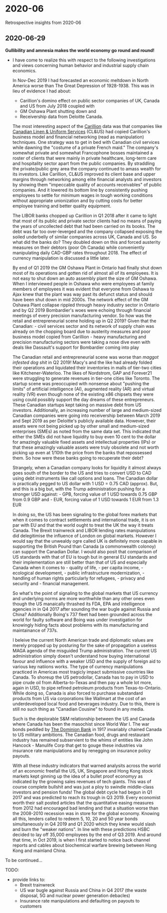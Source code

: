 # 2020-06
Retrospective insights from 2020-06

## 2020-06-29

**Gullibility and amnesia makes the world economy go round and round!** 

- I have come to realize this with respect to the following investigations and views concerning human behavior and industrial supply chain economics.

  In Nov-Dec 2019 I had forecasted an economic meltdown in North America worse than The Great Depression of 1928-1938. This was in lieu of evidence I had about: 
    - Carillion's domino effect on public sector companies of UK, Canada and US from July 2018 coupled with 
    - GM Oshawa Plant shutting down and 
    - Receivership data from Deloitte Canada. 
  
    The most interesting aspect of the [Carillion](https://en.wikipedia.org/wiki/Carillion) data was that companies like [Canadian Linen & Uniform Services](https://www.canadianlinen.com/) (CL&US) had copied Carillion's business model and financial networking (read as manipulation) techniques. One strategy was to get in bed with Canadian civil services while dawning the "costume of a private French maid." The company's somewhat private and somewhat Francophone bosses maintained a roster of clients that were mainly in private healthcare, long-term care and hospitality sector apart from the public companies. By straddling the private/public grey area the company continued to amass wealth for its investors. Like Carillion, CL&US improved its client base and upper margins through networking among elite financial analysts and investors by showing them "impeccable quality of accounts receivables" of public companies. And it lowered its bottom line by consistently pushing employees to settle for minimum wages in tough working conditions without appropriate unionization and by cutting costs for better employee training and better quality equipment. 
    
    The LIBOR banks chopped up Carillion in Q1 2018 after it came to light that most of its public and private sector clients had no means of paying the years of uncollected debt that had been carried on its books. The debt was far too over-leverged and the company collapsed exposing the soiled underbelly of similar companies across UK, Canada and US. So what did the banks do? They doubled down on this and forced austerity measures on their debtors (poor Oh Canada) while conveniently manipulating daily CAD-GBP rates throughout 2018. The effect of currency manipulation is discussed a little later.  
    
    By end of Q1 2019 the GM Oshawa Plant in Ontario had finally shut down most of its operations and gotten rid of almost all of its employees. It is not easy to shut down an auto assembly plant the size of GM Oshawa. When I interviewed people in Oshawa who were employees at family members of employees it was evident that everyone from Oshawa to Ajax knew that the plant was way past its defunct status and should have been shut down in mid 2000s. The network effect of the GM Oshawa Plant collapse rippled through heavy industry sector in Ontario and by Q2 2019 Bombardier's woes were echoing through financial meetings of every precision manufacturing vendor. So how was the retail and entrepreneurial scene holding up in Q2 2019? Given that the Canadian: 
      - civil services sector and its network of supply chain was already on the chopping board due to austerity measures and poor business model copied from Carillion 
      - heavy manufacturing and precision manufacturing sectors were taking a nose dive even with deals like Dassault's support for Bombardier coming into play
      
    The Canadian retail and entrepreneurial scene was worse than *maggot infested dog shit* in Q2 2019! Macy's and the like had already folded their operations and liquidated their inventories in malls of tier-two cities like Kitchener-Waterloo. The likes of Nordstrom, GAP and Forever21 were struggling to generate revenues in tier-one cities like Toronto. The startup scene was preoccupied with nonsense about "pushing the limits" of artificial intelligence (AI), augmented reality (AR) and virtual reality (VR) even though none of the existing x86 chipsets they were using could possibly support the day dreams of these entrepreneurs. These Canadian startups kept taking on massive debt from US investors. Additionally, an increasing number of large and medium-sized Canadian companies were going into receivership between March 2019 and Sept 2019 as per Deloitte's publicly available data. However, their assets were not being picked up by other small and medium-sized enterprises (SMEs) as noted from the same data set. This indicated that either the SMEs did not have liquidity to buy even 10 cent to the dollar for amazingly valuable fixed assets and intellectual properties (IPs) or that these amazingly valuable assets were truly obsolete and not worth picking up even at 1/10th the price from the banks that repossessed them. So how were these banks going to recuperate their debt? 
    
    Strangely, when a Canadian company looks for liquidity it almost always goes south of the border to the US and tries to convert USD to CAD using debt instruments like call options and loans. The Canadian dollar is practically pegged to US dollar with 1 USD = 0.75 CAD (approx). But, and this is a big but, with the Trump administration pushing for a stronger USD against: 
      - GPB, forcing value of 1 USD towards 0.75 GBP from 0.9 GBP and 
      - EUR, forcing value of 1 USD towards 1 EUR from 1.3 EUR
      
    In doing so, the US has been signaling to the global forex markets that when it comes to contract settlements and international trade, it is on par with EU and that the world ought to treat the UK the way it treats Canada. The Brexit trainwreck and LIBOR lending rates manipulations did delegitimise the influence of London on global markets. However I would say that the unwealdy ogre called UK is definitely more capable in supporting the British Pound than Canada (a commonwealth colonoy) can support the Canadian Dollar. I would also posit that comparison of US standards with that of EU is tough but in general EU standards and their implementation are still better than that of US and especially Canada when it comes to 
      - quality of life, 
      - per capita income, 
      - ecological development, 
      - public infrastructure modernization, 
      - handling of human rights particularly for refugees,
      - privacy and security and 
      - financial management. 
    
    So what's the point of signaling to the global markets that US currency and underlying norms are more worthwhile than any other ones even though the US manaically thrashed its FDA, EPA and intelligence agencies in in Q4 2017 after sounding the war bugle against Russia and China? Additionally Boing's 737 fleet had been grounded across the world for faulty software and Boing was under investigation for knowingly hiding facts about problems with its manufacturing and maintainance of 737s. 
    
    I beleive the current North American trade and diplomatic values are merely propped up by posturing for the sake of propagation a useless MAGA agenda of the misguided Trump administration. The current US administration simply doesn't understand how buying international favour and influence with a weaker USD and the supply of foreign aid to various key natiions works. The type of currency manipulations practiced in Americas most tragicly impact submissive countries like Canada. To shoreup the US petrodollar, Canada has to pay in USD to pipe crude oil from Alberta-to-Texas and then pay a whole lot more, again in USD, to pipe refined petroleum products from Texas-to-Ontario. While doing so, Canada is also forced to purchase substandard products from US via corporations like Wallmart at the cost of an underdeveloped local food and beverages industry. Due to this, there is still no such thing as "Canadian Cousine" to found in any media. 
    
    Such is the deplorable S&M relationship between the US and Canada where Canada has been the masochist since World War I. The war bonds peddled by [The Dominion Bank](https://en.wikipedia.org/wiki/The_Dominion_Bank) in 1917 invariably chained Canada to US millitary ambitions. The Canadian food, drugs and restaurant industry has remained subservient to the whims of entities like John Hancock - Manulife Corp that get to gouge these industries via insurance rate manipulations and by renegging on insurance policy payouts.      
    
    With all these industry indicators that warned analysits across the world of an economic freefall the US, UK, Singapore and Hong Kong stock markets kept ginning up the idea of a bullet proof economyy as indicated by the growing sales revenues of tech giants. This was of course complete bullshit and was just a ploy to swindle middle-class investors and pension funds! The global debt cycle had begun in Q1 2017 and was predicted to reach its trough in Q3 2019. Every economist worth their salt posted articles that the quantitative easing measures from 2012 had encouraged bad lending and that a situation worse than the 2008-2010 recession was in store for the global economy. Knowing all this, lenders called to redeem 5, 10, 20 and 50 year bonds simultaneously in Q4 2019 and Q1 2020 which they knew would slash and burn the "weaker nations". In line with these predictions HSBC decided to lay off 35,000 employees by the end of Q3 2019. And around that time, in Oct 2019, is when I first started to notice back channel reports and cables about biochemical warfare brewing between Hong Kong and mainland China. 
    
    
To be continued...

TODO: 
   - provide links to:
     - Brexit trainwreck
     - US war bugle against Russia and China in Q4 2017 
       (the waste disposal, 5G and nuclear power generation debacles)  
     - Insurance rate manipulations and defaulting on payouts to customers

